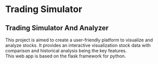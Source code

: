# Trading Simulator


## Trading Simulator And Analyzer

This project is aimed to create a user-friendly platform to visualize and analyze stocks. It provides an interactive visualization stock data with comparison and historical analysis being the key features.
<br>
This web app is based on the flask framework for python. 
